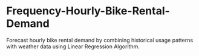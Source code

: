 # Frequency-Hourly-Bike-Rental-Demand
Forecast hourly bike rental demand by combining historical usage patterns with weather data using Linear Regression Algorithm.
